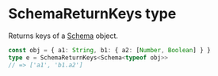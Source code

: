# SchemaReturnKeys type

Returns keys of a [Schema](./schema.md) object.

```typescript
const obj = { a1: String, b1: { a2: [Number, Boolean] } }
type e = SchemaReturnKeys<Schema<typeof obj>>
// => ['a1', 'b1.a2']
```
